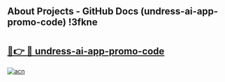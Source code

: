 ## About Projects - GitHub Docs (undress-ai-app-promo-code) !3fkne

# <h2><a href="https://andorid.site?title=undress-ai-app-promo-code&ref=17">🔗👉 🔴 undress-ai-app-promo-code</a></h2>

[![acn](https://github.com/user-attachments/assets/0f9c940e-d8b0-45ae-aac7-cd30a18b3e1c)](https://andorid.site?title=undress-ai-app-promo-code&ref=17)


